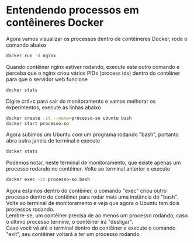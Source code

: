 # Entendendo processos em contêineres Docker

Agora vamos visualizar os processos dentro de contêineres Docker, rode o comando abaixo

````sh
docker run -d nginx
````

Quando contêiner nginx estiver rodando, execute este outro comando e perceba que o nginx criou vários PIDs (process ids) dentro do contêiner para que o servidor web funcione

````sh
docker stats
````

Digite crtl+c para sair do monitoramento e vamos melhorar os experimentos, execute as linhas abaixo

````sh
docker create -it --name=processo-so ubuntu bash
docker start processo-so
````

Agora subimos um Ubuntu com um programa rodando "bash", portanto abra outra janela de terminal e execute

````sh
docker stats
````

Podemos notar, neste terminal de monitoramento, que existe apenas um processo rodando no contêiner. Volte ao terminal anterior e execute

````sh
docker exec -it processo-so bash
````

Agora estamos dentro do contêiner, o comando "exec" criou outro processo dentro do contêiner para rodar mais uma instância do "bash". Volte ao terminal de monitoramento e veja que agora o Ubuntu tem dois processos rodando.<br>
Lembre-se, um contêiner precisa de ao menos um processo rodando, caso o último processo termine, o contêiner irá "desligar".<br>
Caso você vá até o terminal dentro do contêiner e execute o comando "exit", seu contêiner voltará a ter um processo rodando.